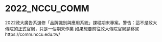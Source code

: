 # 2022_NCCU_COMM
2022政大廣告系選修「品牌識別與應用系統」課程期末專案。警告：這不是政大傳院的正式官網，只是一個期末作業
如果想要前往政大傳院官網請移駕https://comm.nccu.edu.tw/
